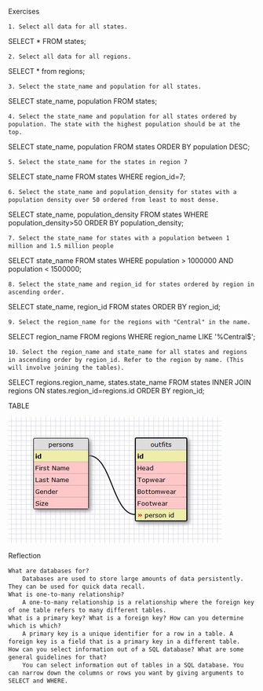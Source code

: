 Exercises

    1. Select all data for all states.

SELECT * FROM states;

    2. Select all data for all regions.

SELECT * from regions;

    3. Select the state_name and population for all states.

SELECT state_name, population
FROM states;

    4. Select the state_name and population for all states ordered by population. The state with the highest population should be at the top.

SELECT state_name, population
FROM states
ORDER BY population DESC;

    5. Select the state_name for the states in region 7

SELECT state_name
FROM states
WHERE region_id=7;

    6. Select the state_name and population_density for states with a population density over 50 ordered from least to most dense.

SELECT state_name, population_density
FROM states
WHERE population_density>50
ORDER BY population_density;

    7. Select the state_name for states with a population between 1 million and 1.5 million people

SELECT state_name
FROM states
WHERE population > 1000000 AND population < 1500000;

    8. Select the state_name and region_id for states ordered by region in ascending order.

SELECT state_name, region_id
FROM states
ORDER BY region_id;

    9. Select the region_name for the regions with "Central" in the name.

SELECT region_name
FROM regions
WHERE region_name LIKE '%Central$';

    10. Select the region_name and state_name for all states and regions in ascending order by region_id. Refer to the region by name. (This will involve joining the tables).

SELECT regions.region_name, states.state_name
FROM states
INNER JOIN regions
ON states.region_id=regions.id
ORDER BY region_id;


TABLE

![stuff](Capture.jpg)

Reflection

    What are databases for?
        Databases are used to store large amounts of data persistently. They can be used for quick data recall.
    What is one-to-many relationship?
        A one-to-many relationship is a relationship where the foreign key of one table refers to many different tables.
    What is a primary key? What is a foreign key? How can you determine which is which?
        A primary key is a unique identifier for a row in a table. A foreign key is a field that is a primary key in a different table.
    How can you select information out of a SQL database? What are some general guidelines for that?
        You can select information out of tables in a SQL database. You can narrow down the columns or rows you want by giving arguments to SELECT and WHERE.
